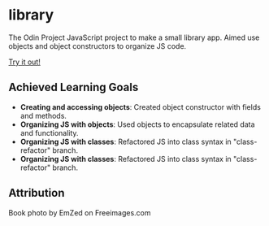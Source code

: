 # library
The Odin Project JavaScript project to make a small library app. Aimed use objects and object constructors to organize JS code.

[Try it out!](https://jiwonjjeong.github.io/library/)

## Achieved Learning Goals
- **Creating and accessing objects**: Created object constructor with fields and methods.
- **Organizing JS with objects**: Used objects to encapsulate related data and functionality.
- **Organizing JS with classes**: Refactored JS into class syntax in "class-refactor" branch.
- **Organizing JS with classes**: Refactored JS into class syntax in "class-refactor" branch.

## Attribution
Book photo by EmZed on Freeimages.com